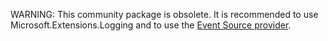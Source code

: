 
WARNING: This community package is obsolete. It is recommended to use Microsoft.Extensions.Logging and to use the [Event Source provider](https://docs.microsoft.com/en-us/aspnet/core/fundamentals/logging/#event-source-provider).
